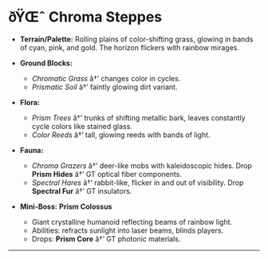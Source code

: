 ﻿# ðŸŒˆ Chroma Steppes

- **Terrain/Palette:**
  Rolling plains of color-shifting grass, glowing in bands of cyan, pink, and gold. The horizon flickers with rainbow mirages.

- **Ground Blocks:**

  - _Chromatic Grass_ â†’ changes color in cycles.
  - _Prismatic Soil_ â†’ faintly glowing dirt variant.

- **Flora:**

  - _Prism Trees_ â†’ trunks of shifting metallic bark, leaves constantly cycle colors like stained glass.
  - _Color Reeds_ â†’ tall, glowing reeds with bands of light.

- **Fauna:**

  - _Chroma Grazers_ â†’ deer-like mobs with kaleidoscopic hides. Drop **Prism Hides** â†’ GT optical fiber components.
  - _Spectral Hares_ â†’ rabbit-like, flicker in and out of visibility. Drop **Spectral Fur** â†’ GT insulators.

- **Mini-Boss:** **Prism Colossus**

  - Giant crystalline humanoid reflecting beams of rainbow light.
  - Abilities: refracts sunlight into laser beams, blinds players.
  - Drops: **Prism Core** â†’ GT photonic materials.

---

##
